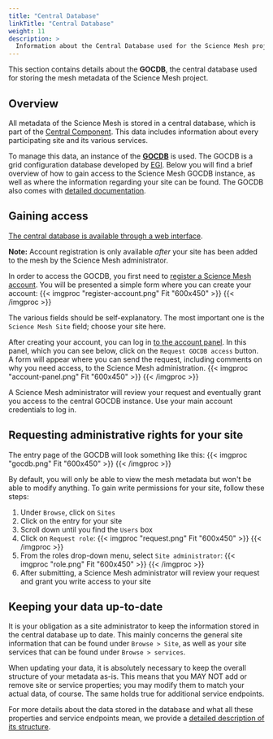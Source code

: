 ```yaml
---
title: "Central Database"
linkTitle: "Central Database"
weight: 11
description: >
  Information about the Central Database used for the Science Mesh project.
---
```


This section contains details about the **GOCDB**, the central database used for storing the mesh metadata of the Science Mesh project.

## Overview
All metadata of the Science Mesh is stored in a central database, which is part of the [Central Component](../central-component). This data includes information about every participating site and its various services.

To manage this data, an instance of the **[GOCDB](https://github.com/GOCDB/gocdb)** is used. The GOCDB is a grid configuration database developed by [EGI](https://www.egi.eu). Below you will find a brief overview of how to gain access to the Science Mesh GOCDB instance, as well as where the information regarding your site can be found. The GOCDB also comes with [detailed documentation](https://wiki.egi.eu/wiki/GOCDB).

## Gaining access
[The central database is available through a web interface](https://gocdb.sciencemesh.uni-muenster.de).

**Note:** Account registration is only available _after_ your site has been added to the mesh
by the Science Mesh administrator.

In order to access the GOCDB, you first need to [register a Science Mesh account](https://iop.sciencemesh.uni-muenster.de/iop/siteacc/account?path=register). You will be presented a simple form where you can create your account:
{{< imgproc "register-account.png" Fit "600x450" >}}
{{< /imgproc >}}

The various fields should be self-explanatory. The most important one is the `Science Mesh Site` field; choose your site here.

After creating your account, you can log in [to the account panel](https://iop.sciencemesh.uni-muenster.de/iop/siteacc/account/?path=login). In this panel, which you can see below, click on the `Request GOCDB access` button. A form will appear where you can send the request, including comments on why you need access, to the Science Mesh administration.
{{< imgproc "account-panel.png" Fit "600x450" >}}
{{< /imgproc >}}

A Science Mesh administrator will review your request and eventually grant you access to the central GOCDB instance. Use your main account credentials to log in.

## Requesting administrative rights for your site
The entry page of the GOCDB will look something like this:
{{< imgproc "gocdb.png" Fit "600x450" >}}
{{< /imgproc >}}

By default, you will only be able to view the mesh metadata but won't be able to modify anything. To gain write permissions for your site, follow these steps:
1. Under `Browse`, click on `Sites`
1. Click on the entry for your site
1. Scroll down until you find the `Users` box
1. Click on `Request role`:
    {{< imgproc "request.png" Fit "600x450" >}}
    {{< /imgproc >}}
1. From the roles drop-down menu, select `Site administrator`:
    {{< imgproc "role.png" Fit "600x450" >}}
    {{< /imgproc >}}
1. After submitting, a Science Mesh administrator will review your request and grant you write access to your site

## Keeping your data up-to-date
It is your obligation as a site administrator to keep the information stored in the central database up to date. This mainly concerns the general site information that can be found under `Browse > Site`, as well as your site services that can be found under `Browse > services`.

When updating your data, it is absolutely necessary to keep the overall structure of your metadata as-is. This means that you MAY NOT add or remove site or service properties; you may modify them to match your actual data, of course. The same holds true for additional service endpoints.

For more details about the data stored in the database and what all these properties and service endpoints mean, we provide a [detailed description of its structure](./gocdb).
